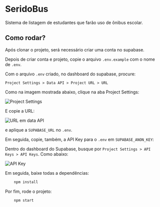 # SeridoBus

Sistema de listagem de estudantes que farão uso de ônibus escolar.

## Como rodar?

Após clonar o projeto, será necessário criar uma conta no supabase. 

Depois de criar conta e projeto, copie o arquivo ```.env.example``` com o nome de ```.env```.

Com o arquivo ```.env``` criado, no dashboard do supabase, procure: 

```Project Settings > Data API > Project URL > URL```

Como na imagem mostrada abaixo, clique na aba Project Settings:

![Project Settings](./docs/images/captura_supabase.png)

E copie a URL:

![URL em data API](./docs/images/captura_supabase_1.png)

e aplique a ```SUPABASE_URL``` no ```.env```.

Em seguida, copie, também, a API Key para o ```.env``` em ```SUPABASE_ANON_KEY```:

Dentro do dashboard do Supabase, busque por ```Project Settings > API Keys > API Keys```. Como abaixo:

![API Key](./docs/images/captura_supabase_2.png)

Em seguida, baixe todas a dependências:

```bash
    npm install
```

Por fim, rode o projeto:

```bash 
    npm start
```
